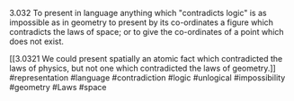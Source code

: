 3.032 To present in language anything which "contradicts logic" is as impossible as in geometry to present by its co-ordinates a figure which contradicts the laws of space; or to give the co-ordinates of a point which does not exist.

[[3.0321 We could present spatially an atomic fact which contradicted the laws of physics, but not one which contradicted the laws of geometry.]]
#representation #language #contradiction #logic #unlogical #impossibility #geometry #Laws #space 